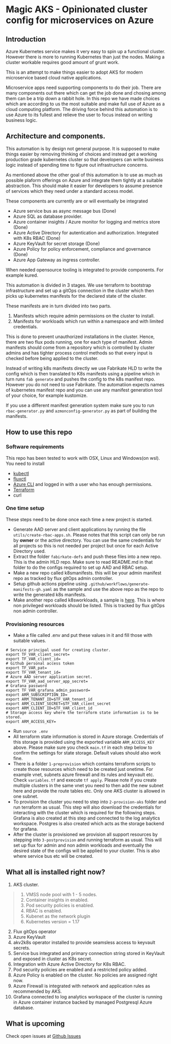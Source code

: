 Magic AKS - Opinionated cluster config for microservices on Azure
===================================================================

## Introduction

Azure Kubernetes service makes it very easy to spin up a functional cluster. However there is more to running Kubernetes than just the nodes. Making a cluster workable requires good amount of grunt work.

This is an attempt to make things easier to adopt AKS for modern microservice based cloud native applications.

Microservice apps need supporting components to do their job. There are many components out there which can get the job done and chosing among them can be a trip down a rabbit hole. In this repo we have made choices which are according to us the most suitable and make full use of Azure as a cloud computing platform. The driving force behind this automation is to use Azure to its fullest and relieve the user to focus instead on writing business logic.

## Architecture and components.

This automation is by design not general purpose. It is supposed to make things easier by removing thinking of choices and instead get a working production grade kubernetes cluster so that developers can write business logic instead of spending time to figure out infrastructure concerns.

As mentioned above the other goal of this automation is to use as much as possible plaform offerings on Azure and integrate them tightly at a suitable abstraction. This should make it easier for developers to assume presence of services which they need under a standard access model.

These components are currently are or will eventually be integrated

* Azure service bus as async message bus (Done)
* Azure SQL as database provider.
* Azure container insights / Azure monitor for logging and metrics store (Done)
* Azure Active Directory for autentication and authorization. Integrated with K8s RBAC (Done)
* Azure KeyVault for secret storage (Done)
* Azure Policy for policy enforcement, compliance and governance (Done)
* Azure App Gateway as ingress controller.

When needed opensource tooling is integrated to provide components. For example kured.

This automation is divided in 3 stages. We use terraform to bootstrap infrastructure and set up a gitOps connection in the cluster which then picks up kubernetes manifests for the declared state of the cluster.

These manifests are in turn divided into two parts. 
1. Manifests which require admin permissions on the cluster to install.
2. Manifests for workloads which run within a namespace and with limited credentials.

This is done to prevent unauthorized installations in the cluster. Hence, there are two flux pods running, one for each type of manifest. Admin manifests should come from a repository which is controlled by cluster admins and has tighter process control methods so that every input is checked before being applied to the cluster.

Instead of writing k8s manifests directly we use Fabrikate HLD to write the config which is then translated to K8s manifests using a pipeline which in turn runs ``fab generate`` and pushes the config to the k8s manifest repo. However you do not need to use Fabrikate. The automatiion expects names of kubernetes manifest repo and you can use any manifest generation tool of your choice, for example kustomize.

If you use a different manifest generation system make sure you to run ``rbac-generator.py`` and ``azmonconfig-generator.py`` as part of building the manifests.

## How to use this repo

### Software requirements

This repo has been tested to work with OSX, Linux and Windows(on wsl). You need to install
- [kubectl](https://kubernetes.io/docs/tasks/tools/install-kubectl/)
- [fluxctl](https://docs.fluxcd.io/en/1.18.0/references/fluxctl.html)
- [Azure CLI](https://docs.microsoft.com/en-us/cli/azure/install-azure-cli?view=azure-cli-latest) and logged in with a user who has enough permissions.
- [Terraform](https://www.terraform.io/downloads.html)
- curl

### One time setup

These steps need to be done once each time a new project is started.

* Generate AAD server and client applications by running the file ``utils/create-rbac-apps.sh``. Please notes that this script can only be run by **owner** or the active directory. You can use the same credentials for all projects so this is not needed per project but once for each Active Directory used.
* Extract the folder ``fabirkate-defs`` and push these files into a new repo. This is the admin HLD repo. Make sure to read README.md in that folder to do the configs required to set up AAD and RBAC setup.
* Make a new repo called k8smanifests. this will be your admin manifest repo as tracked by flux gitOps admin controller.
* Setup github actions pipeline using ``.github/workflows/generate-manifests-gh.yaml`` as the sample and use the above repo as the repo to write the generated k8s manifests.
* Make another repo called k8sworkloads, a sample is [here](https://github.com/sachinkundu/k8sworkloads). This is where non privileged workloads should be listed. This is tracked by flux gitOps non admin controller. 

### Provisioning resources
* Make a file called .env and put these values in it and fill those with suitable values.
```
# Service principal used for creating cluster.
export TF_VAR_client_secret=
export TF_VAR_client_id=
# Github personal access token
export TF_VAR_pat=
export TF_VAR_tenant_id=
# Azure AAD server application secret. 
export TF_VAR_aad_server_app_secret=
# Grafana password
export TF_VAR_grafana_admin_password=
export ARM_SUBSCRIPTION_ID=
export ARM_TENANT_ID=$TF_VAR_tenant_id
export ARM_CLIENT_SECRET=$TF_VAR_client_secret
export ARM_CLIENT_ID=$TF_VAR_client_id
# Storage access key where the terraform state information is to be stored.
export ARM_ACCESS_KEY=
```
* Run ``source .env``
* All terraform state information is stored in Azure storage. Credentials of this storage is provided using the exported variable ``ARM_ACCESS_KEY`` above. Please make sure you check ``main.tf`` in each step below to confirm the settings for state storage. Default values should also work fine.
* There is a folder ``1-preprovision`` which contains terraform scripts to create those resources which need to be created just onetime. For example vnet, subnets azure firewall and its rules and keyvault etc. Check ``variables.tf`` and execute ``tf apply``. Please note if you create multiple clusters in the same vnet you need to then add the new subnet here and provide the route tables etc. Only one AKS cluster is allowed in one subnet.
* To provision the cluster you need to step into ``2-provision-aks`` folder and run terraform as usual. This step will also download the credentials for interacting with the cluster which is required for the following steps. Grafana is also created at this step and connected to the log analytics workspace. Postgres is also created which acts as the storage backend for grafana.
* After the cluster is provisioned we provision all support resources by stepping into ``3-postprovision`` and running terraform as usual. This will set up flux for admin and non admin workloads and eventually the desired state of the configs will be applied to your cluster. This is also where service bus etc will be created.

## What all is installed right now?

1. AKS cluster.
> 1. VMSS node pool with 1 - 5 nodes.
> 2. Container insights in enabled.
> 3. Pod security policies is enabled.
> 4. RBAC is enabled.
> 5. Kubenet as the network plugin
> 6. Kubernetes version = 1.17

2. Flux gitOps operator
3. Azure KeyVault
4. akv2k8s operator installed to provide seamsless access to keyvault secrets.
5. Service bus integrated and primary connection string stored in KeyVault and exposed in cluster as K8s secret.
6. Integration with Azure Active Directory for K8s RBAC.
7. Pod security policies are enabled and a restricted policy added.
8. Azure Policy is enabled on the cluster. No policies are assigned right now.
9. Azure Firewall is integrated with network and application rules as recommended by AKS.
10. Grafana connected to log analytics workspace of the cluster is running in Azure container instance backed by managed Postgresql Azure database. 

## What is upcoming
Check open issues at [Github Issues](https://github.com/sachinkundu/akstf/issues)
